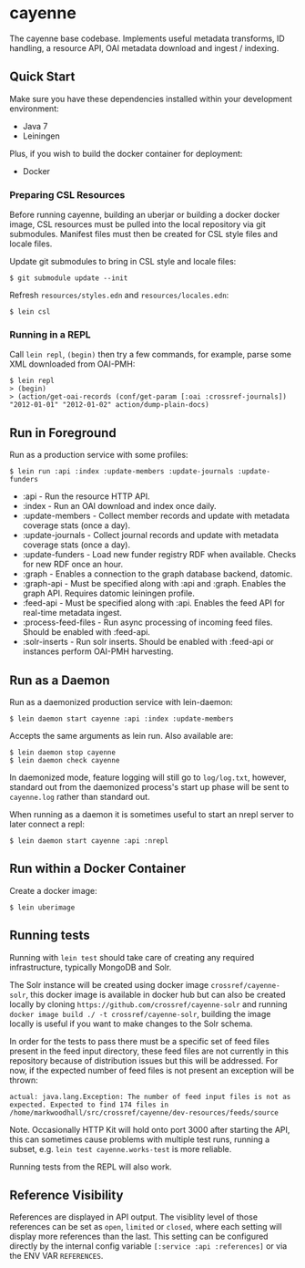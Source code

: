 # cayenne

The cayenne base codebase. Implements useful metadata transforms, ID handling, a resource API, OAI metadata
download and ingest / indexing.

## Quick Start

Make sure you have these dependencies installed within your development environment:

- Java 7
- Leiningen

Plus, if you wish to build the docker container for deployment:

- Docker

### Preparing CSL Resources

Before running cayenne, building an uberjar or building a docker docker image, CSL resources
must be pulled into the local repository via git submodules. Manifest files must then be
created for CSL style files and locale files.

Update git submodules to bring in CSL style and locale files:

    $ git submodule update --init

Refresh `resources/styles.edn` and `resources/locales.edn`:

    $ lein csl

### Running in a REPL

Call `lein repl`, `(begin)` then try a few commands, for example, parse some XML downloaded from
OAI-PMH:

    $ lein repl
    > (begin)
	> (action/get-oai-records (conf/get-param [:oai :crossref-journals]) "2012-01-01" "2012-01-02" action/dump-plain-docs)

## Run in Foreground

Run as a production service with some profiles:

    $ lein run :api :index :update-members :update-journals :update-funders

- :api - Run the resource HTTP API.
- :index - Run an OAI download and index once daily.
- :update-members - Collect member records and update with metadata coverage stats (once a day).
- :update-journals - Collect journal records and update with metadata coverage stats (once a day).
- :update-funders - Load new funder registry RDF when available. Checks for new RDF once an hour.
- :graph - Enables a connection to the graph database backend, datomic.
- :graph-api - Must be specified along with :api and :graph. Enables the graph API. Requires datomic leiningen profile.
- :feed-api - Must be specified along with :api. Enables the feed API for real-time metadata ingest.
- :process-feed-files - Run async processing of incoming feed files. Should be enabled with :feed-api.
- :solr-inserts - Run solr inserts. Should be enabled with :feed-api or instances perform OAI-PMH harvesting.

## Run as a Daemon

Run as a daemonized production service with lein-daemon:

    $ lein daemon start cayenne :api :index :update-members

Accepts the same arguments as lein run. Also available are:

    $ lein daemon stop cayenne
    $ lein daemon check cayenne

In daemonized mode, feature logging will still go to `log/log.txt`, however,
standard out from the daemonized process's start up phase will be sent to
`cayenne.log` rather than standard out.

When running as a daemon it is sometimes useful to start an nrepl server
to later connect a repl:

    $ lein daemon start cayenne :api :nrepl

## Run within a Docker Container

Create a docker image:

    $ lein uberimage


## Running tests

Running with `lein test` should take care of creating any required infrastructure, typically MongoDB and Solr. 

The Solr instance will be created using docker image `crossref/cayenne-solr`, this docker image is available in docker hub but
can also be created locally by cloning `https://github.com/crossref/cayenne-solr` and running `docker image build ./ -t crossref/cayenne-solr`, building
the image locally is useful if you want to make changes to the Solr schema. 

In order for the tests to pass there must be a specific set of feed files present in the feed input directory, these feed files
are not currently in this repository because of distribution issues but this will be addressed. For now, if the expected number of feed files is not
present an exception will be thrown: 

```
actual: java.lang.Exception: The number of feed input files is not as expected. Expected to find 174 files in /home/markwoodhall/src/crossref/cayenne/dev-resources/feeds/source
```

Note. Occasionally HTTP Kit will hold onto port 3000 after starting the API, this can sometimes cause problems with multiple
test runs, running a subset, e.g. `lein test cayenne.works-test` is more reliable.

Running tests from the REPL will also work.

## Reference Visibility

References are displayed in API output. The visiblity level of those references
can be set as `open`, `limited` or `closed`, where each setting will display
more references than the last. This setting can be configured directly by
the internal config variable `[:service :api :references]` or via the ENV VAR
`REFERENCES`.
